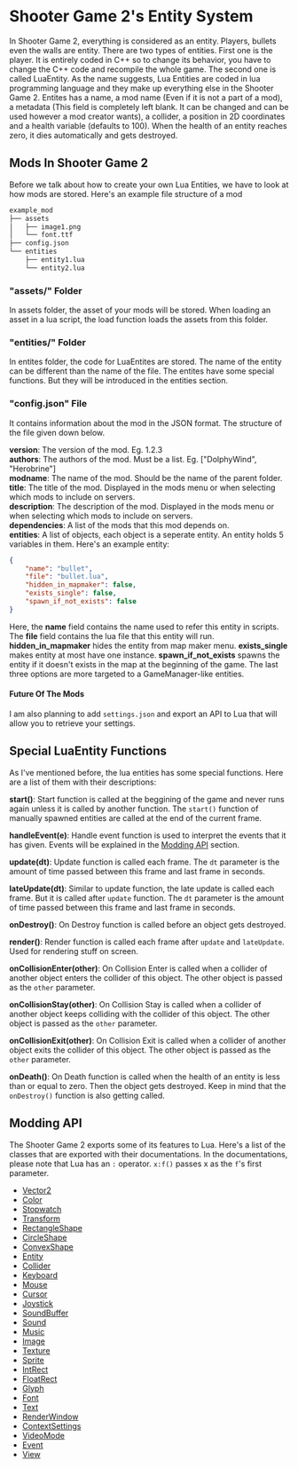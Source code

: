 # Shooter Game 2's Entity System
In Shooter Game 2, everything is considered as an entity. Players, bullets even the walls are entity. There are two types of entities. First one is the player. It is entirely coded in C++ so to change its behavior, you have to change the C++ code and recompile the whole game. The second one is called LuaEntity. As the name suggests, Lua Entities are coded in lua programming language and they make up everything else in the Shooter Game 2. Entites has a name, a mod name (Even if it is not a part of a mod), a metadata (This field is completely left blank. It can be changed and can be used however a mod creator wants), a collider, a position in 2D coordinates and a health variable (defaults to 100). When the health of an entity reaches zero, it dies automatically and gets destroyed.  

## Mods In Shooter Game 2
Before we talk about how to create your own Lua Entities, we have to look at how mods are stored. Here's an example file structure of a mod
```bash
example_mod
├── assets
│   ├── image1.png
│   └── font.ttf
├── config.json
└── entities
    ├── entity1.lua
    └── entity2.lua
```

### "assets/" Folder
In assets folder, the asset of your mods will be stored. When loading an asset in a lua script, the load function loads the assets from this folder.

### "entities/" Folder
In entites folder, the code for LuaEntites are stored. The name of the entity can be different than the name of the file. The entites have some special functions. But they will be introduced in the entities section.

### "config.json" File
It contains information about the mod in the JSON format. The structure of the file given down below.  

**version**: The version of the mod. Eg. 1.2.3  
**authors**: The authors of the mod. Must be a list. Eg. ["DolphyWind", "Herobrine"]  
**modname**: The name of the mod. Should be the name of the parent folder.  
**title**: The title of the mod. Displayed in the mods menu or when selecting which mods to include on servers.  
**description**: The description of the mod. Displayed in the mods menu or when selecting which mods to include on servers.  
**dependencies**: A list of the mods that this mod depends on.  
**entities**: A list of objects, each object is a seperate entity. An entity holds 5 variables in them. Here's an example entity:  
```json
{
    "name": "bullet",
    "file": "bullet.lua",
    "hidden_in_mapmaker": false,
    "exists_single": false,
    "spawn_if_not_exists": false
}
```
Here, the **name** field contains the name used to refer this entity in scripts. The **file** field contains the lua file that this entity will run. **hidden_in_mapmaker** hides the entity from map maker menu. **exists_single** makes entity at most have one instance. **spawn_if_not_exists** spawns the entity if it doesn't exists in the map at the beginning of the game. The last three options are more targeted to a GameManager-like entities.

#### Future Of The Mods
I am also planning to add `settings.json` and export an API to Lua that will allow you to retrieve your settings.

## Special LuaEntity Functions
As I've mentioned before, the lua entities has some special functions. Here are a list of them with their descriptions:

**start()**: Start function is called at the beggining of the game and never runs again unless it is called by another function. The `start()` function of manually spawned entities are called at the end of the current frame.  

**handleEvent(e)**: Handle event function is used to interpret the events that it has given. Events will be explained in the [Modding API](#modding-api) section.

**update(dt)**: Update function is called each frame. The `dt` parameter is the amount of time passed between this frame and last frame in seconds.

**lateUpdate(dt)**: Similar to update function, the late update is called each frame. But it is called after `update` function. The `dt` parameter is the amount of time passed between this frame and last frame in seconds.  

**onDestroy()**: On Destroy function is called before an object gets destroyed.

**render()**: Render function is called each frame after `update` and `lateUpdate`. Used for rendering stuff on screen.

**onCollisionEnter(other)**: On Collision Enter is called when a collider of another object enters the collider of this object. The other object is passed as the `other` parameter.

**onCollisionStay(other)**: On Collision Stay is called when a collider of another object keeps colliding with the collider of this object. The other object is passed as the `other` parameter.

**onCollisionExit(other)**: On Collision Exit is called when a collider of another object exits the collider of this object. The other object is passed as the `other` parameter.

**onDeath()**: On Death function is called when the health of an entity is less than or equal to zero. Then the object gets destroyed. Keep in mind that the `onDestroy()` function is also getting called.

## Modding API 
The Shooter Game 2 exports some of its features to Lua. Here's a list of the classes that are exported with their documentations. In the documentations, please note that Lua has an `:` operator. `x:f()` passes x as the `f`'s first parameter.  

+ [Vector2](./Vector2.md)
+ [Color](./Color.md)
+ [Stopwatch]()
+ [Transform]()
+ [RectangleShape]()
+ [CircleShape]()
+ [ConvexShape]()
+ [Entity]()
+ [Collider]()
+ [Keyboard]()
+ [Mouse]()
+ [Cursor]()
+ [Joystick]()
+ [SoundBuffer]()
+ [Sound]()
+ [Music]()
+ [Image]()
+ [Texture]()
+ [Sprite]()
+ [IntRect]()
+ [FloatRect]()
+ [Glyph]()
+ [Font]()
+ [Text]()
+ [RenderWindow]()
+ [ContextSettings]()
+ [VideoMode]()
+ [Event]()
+ [View]()
